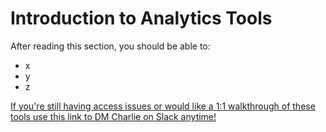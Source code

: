 # Introduction to Analytics Tools
After reading this section, you should be able to:
* x
* y
* z

<a href="https://cal-itp.slack.com/team/U027GAVHFST" target="_blank">If you're still having access issues or would like a 1:1 walkthrough of these tools use this link to DM Charlie on Slack anytime!</a>
